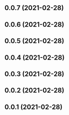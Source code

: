 ## 0.0.7 (2021-02-28)



## 0.0.6 (2021-02-28)



## 0.0.5 (2021-02-28)



## 0.0.4 (2021-02-28)



## 0.0.3 (2021-02-28)



## 0.0.2 (2021-02-28)



## 0.0.1 (2021-02-28)



